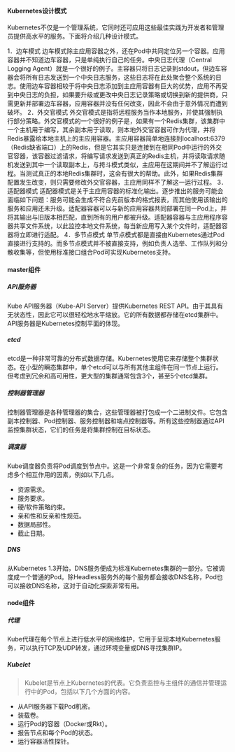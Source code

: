 #### Kubernetes设计模式
Kubernetes不仅是一个管理系统，它同时还可应用这些最佳实践为开发者和管理员提供高水平的服务。下面将介绍几种设计模式。

1．边车模式
边车模式除主应用容器之外，还在Pod中共同定位另一个容器。应用容器并不知道边车容器，只是单纯执行自己的任务。中央日志代理（Central Logging Agent）就是一个很好的例子。主容器只将日志记录到stdout，但边车容器会将所有日志发送到一个中央日志服务，这些日志将在此处聚合整个系统的日志。使用边车容器相较于将中央日志添加到主应用容器有巨大的优势，应用不再受到中央日志的负担，如果要升级或更改中央日志记录策略或切换到新的提供商，只需更新并部署边车容器，应用容器并没有任何改变，因此不会由于意外情况而遭到破坏。
2．外交官模式
外交官模式是指将远程服务当作本地服务，并使其强制执行部分策略。外交官模式的一个很好的例子是，如果有一个Redis集群，该集群中一个主机用于编写，其余副本用于读取，则本地外交官容器可作为代理，并将Redis暴露给本地主机上的主应用容器。主应用容器简单地连接到localhost:6379（Redis缺省端口）上的Redis，但是它其实只是连接到在相同Pod中运行的外交官容器，该容器过滤请求，将编写请求发送到真正的Redis主机，并将读取请求随机发送到其中一个读取副本上，与挎斗模式类似，主应用在这期间并不了解运行过程。当测试真正的本地Redis集群时，这会有很大的帮助。此外，如果Redis集群配置发生改变，则只需要修改外交官容器，主应用同样不了解这一运行过程。
3．适配器模式
适配器模式是关于主应用容器的标准化输出。逐步推出的服务可能会面临如下问题：服务可能会生成不符合先前版本的格式报表，而其他使用该输出的服务和应用还未升级。适配器容器可以与新的应用容器共同部署在同一Pod上，并将其输出与旧版本相匹配，直到所有的用户都被升级。适配器容器与主应用程序容器共享文件系统，以此监控本地文件系统，每当新应用写入某个文件时，适配器容器将立即进行适配。
4．多节点模式
单节点模式都是直接由Kubernetes通过Pod直接进行支持的。而多节点模式并不被直接支持，例如负责人选举、工作队列和分散收集等，但使用标准接口组合Pod可实现Kubernetes支持。

#### master组件

##### API服务器
Kube API服务器（Kube-API Server）提供Kubernetes REST API。由于其具有无状态性，因此它可以很轻松地水平缩放。它的所有数据都存储在etcd集群中。API服务器是Kubernetes控制平面的体现。

##### etcd
etcd是一种非常可靠的分布式数据存储。Kubernetes使用它来存储整个集群状态。在小型的瞬态集群中，单个etcd可以与所有其他主组件在同一节点上运行。但考虑到冗余和高可用性，更大型的集群通常包含3个，甚至5个etcd集群。

##### 控制器管理器
控制器管理器是各种管理器的集合，这些管理器被打包成一个二进制文件。它包含副本控制器、Pod控制器、服务控制器和端点控制器等。所有这些控制器通过API监控集群状态，它们的任务是将集群控制在目标状态。

##### 调度器
Kube调度器负责将Pod调度到节点中。这是一个非常复杂的任务，因为它需要考虑多个相互作用的因素，例如以下几点。
- 资源需求。
- 服务要求。
- 硬/软件策略约束。
- 亲和性和反亲和性规范。
- 数据局部性。
- 截止日期。

##### DNS
从Kubernetes 1.3开始，DNS服务便成为标准Kubernetes集群的一部分。它被调度成一个普通的Pod。除Headless服务外的每个服务都会接收DNS名称，Pod也可以接收DNS名称，这对于自动化探索非常有用。

#### node组件

##### 代理
Kube代理在每个节点上进行低水平的网络维护，它用于呈现本地Kubernetes服务，可以执行TCP及UDP转发，通过环境变量或DNS寻找集群IP。

##### Kubelet
> Kubelet是节点上Kubernetes的代表。它负责监控与主组件的通信并管理运行中的Pod，包括以下几个方面的内容。
- 从API服务器下载Pod机密。
- 装载卷。
- 运行Pod的容器（Docker或Rkt）。
- 报告节点和每个Pod的状态。
- 运行容器活性探针。